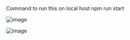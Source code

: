 Command to run this on local host
npm run start 

![image](https://github.com/user-attachments/assets/9549a9c5-0e46-4f3c-b84b-f6d2602656e7)

![image](https://github.com/user-attachments/assets/e123b0b3-191a-4a62-8c49-cfa1bdf2abf4)

